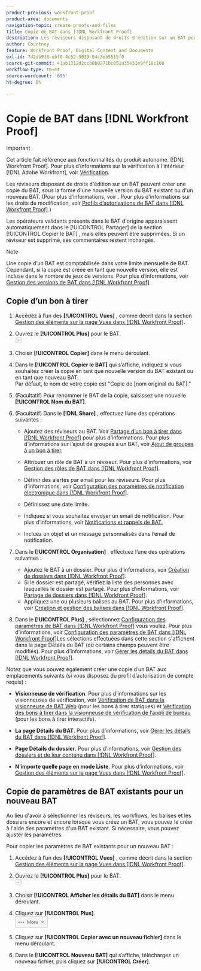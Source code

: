 ```yaml
---
product-previous: workfront-proof
product-area: documents
navigation-topic: create-proofs-and-files
title: Copie de BAT dans [!DNL Workfront Proof]
description: Les réviseurs disposant de droits d'édition sur un BAT peuvent créer une copie du BAT, sous la forme d'une nouvelle version du BAT existant ou d'un nouveau BAT. (Pour plus d’informations, voir . Pour plus d’informations sur les droits de modification, voir Profils d’autorisations de BAT dans le BAT Workfront.)
author: Courtney
feature: Workfront Proof, Digital Content and Documents
exl-id: 7d2db918-ebf0-4c52-9039-54c3eb5515f0
source-git-commit: 41ab1312d2ccb8b8271bc851a35e31e9ff18c16b
workflow-type: tm+mt
source-wordcount: '695'
ht-degree: 0%

---
```


# Copie de BAT dans [!DNL Workfront Proof]

>[!IMPORTANT]
>
>Cet article fait référence aux fonctionnalités du produit autonome. [!DNL Workfront Proof]. Pour plus d’informations sur la vérification à l’intérieur [!DNL Adobe Workfront], voir [Vérification](../../../review-and-approve-work/proofing/proofing.md).

Les réviseurs disposant de droits d&#39;édition sur un BAT peuvent créer une copie du BAT, sous la forme d&#39;une nouvelle version du BAT existant ou d&#39;un nouveau BAT. (Pour plus d’informations, voir . Pour plus d’informations sur les droits de modification, voir [Profils d’autorisations de BAT dans [!DNL Workfront Proof]](../../../workfront-proof/wp-acct-admin/account-settings/proof-perm-profiles-in-wp.md).)

Les opérateurs validants présents dans le BAT d&#39;origine apparaissent automatiquement dans le [!UICONTROL Partager] de la section [!UICONTROL Copier le BAT] , mais elles peuvent être supprimées. Si un réviseur est supprimé, ses commentaires restent inchangés.

>[!NOTE]
>
>Une copie d’un BAT est comptabilisée dans votre limite mensuelle de BAT. Cependant, si la copie est créée en tant que nouvelle version, elle est incluse dans le nombre de jeux de versions. Pour plus d’informations, voir [Gestion des versions de BAT dans [!DNL Workfront Proof]](../../../workfront-proof/wp-work-proofsfiles/manage-your-work/manage-proof-versions.md).

## Copie d’un bon à tirer

1. Accédez à l’un des **[!UICONTROL Vues]** , comme décrit dans la section [Gestion des éléments sur la page Vues dans [!DNL Workfront Proof]](../../../workfront-proof/wp-work-proofsfiles/manage-your-work/manage-items-on-views-page.md).

1. Ouvrez le **[!UICONTROL Plus]** pour le BAT.\
   ![](assets/more-button-small.png)

1. Choisir **[!UICONTROL Copier]** dans le menu déroulant.
1. Dans le **[!UICONTROL Copier le BAT]** qui s’affiche, indiquez si vous souhaitez créer la copie en tant que nouvelle version du BAT existant ou en tant que nouveau BAT.\
   Par défaut, le nom de votre copie est &quot;Copie de [nom original du BAT].&quot;

1. (Facultatif) Pour renommer le BAT de la copie, saisissez une nouvelle **[!UICONTROL Nom du BAT]**.
1. (Facultatif) Dans le **[!DNL Share]** , effectuez l’une des opérations suivantes :

   * Ajoutez des réviseurs au BAT. Voir [Partage d’un bon à tirer dans [!DNL Workfront Proof]](../../../workfront-proof/wp-work-proofsfiles/share-proofs-and-files/share-proof.md) pour plus d’informations. Pour plus d’informations sur l’ajout de groupes à un BAT, voir [Ajout de groupes à un bon à tirer](../../../workfront-proof/wp-mnguserscontacts/groups/add-groups.md).

   * Attribuer un rôle de BAT à un réviseur. Pour plus d’informations, voir [Gestion des rôles de BAT dans [!DNL Workfront Proof]](../../../workfront-proof/wp-work-proofsfiles/share-proofs-and-files/manage-proof-roles.md).
   * Définir des alertes par email pour les réviseurs. Pour plus d’informations, voir [Configuration des paramètres de notification électronique dans [!DNL Workfront Proof]](../../../workfront-proof/wp-emailsntfctns/email-alerts/config-email-notification-settings-wp.md).
   * Définissez une date limite.
   * Indiquez si vous souhaitez envoyer un email de notification. Pour plus d’informations, voir [Notifications et rappels de BAT.](https://support.workfront.com/hc/en-us/sections/115000920788-Proof-notifications-and-reminders)
   * Incluez un objet et un message personnalisés dans l’email de notification.

1. Dans le **[!UICONTROL Organisation]** , effectuez l’une des opérations suivantes :

   * Ajoutez le BAT à un dossier. Pour plus d’informations, voir [Création de dossiers dans [!DNL Workfront Proof]](../../../workfront-proof/wp-work-proofsfiles/organize-your-work/create-folders.md).
   * Si le dossier est partagé, vérifiez la liste des personnes avec lesquelles le dossier est partagé. Pour plus d’informations, voir [Partage de dossiers dans [!DNL Workfront Proof]](../../../workfront-proof/wp-work-proofsfiles/organize-your-work/share-folders.md).
   * Appliquez une ou plusieurs balises au BAT. Pour plus d’informations, voir [Création et gestion des balises dans [!DNL Workfront Proof]](../../../workfront-proof/wp-work-proofsfiles/organize-your-work/create-and-manage-tags.md).

1. Dans le **[!UICONTROL Plus]** , sélectionnez [Configuration des paramètres de BAT dans [!DNL Workfront Proof]](../../../workfront-proof/wp-work-proofsfiles/manage-your-work/configure-proof-settings.md) vous voulez. Pour plus d’informations, voir [Configuration des paramètres de BAT dans [!DNL Workfront Proof]](../../../workfront-proof/wp-work-proofsfiles/manage-your-work/configure-proof-settings.md)Les sélections effectuées dans cette section s&#39;affichent dans la page Détails du BAT (où certains champs peuvent être modifiés). Pour plus d’informations, voir [Gérer les détails du BAT dans [!DNL Workfront Proof]](../../../workfront-proof/wp-work-proofsfiles/manage-your-work/manage-proof-details.md).

Notez que vous pouvez également créer une copie d’un BAT aux emplacements suivants (si vous disposez du profil d’autorisation de compte requis) :

* **Visionneuse de vérification**. Pour plus d’informations sur les visionneuses de vérification, voir [Vérification de BAT dans la visionneuse de BAT Web](https://support.workfront.com/hc/en-us/sections/115000275214-Reviewing-Proofs-in-the-Web-Proofing-Viewer) (pour les bons à tirer statiques) et [Vérification des bons à tirer dans la visionneuse de vérification de l’appli de bureau](https://support.workfront.com/hc/en-us/sections/360000686434-Reviewing-Proofs-in-the-Desktop-Proofing-Viewer) (pour les bons à tirer interactifs).

* **La page Détails du BAT**. Pour plus d’informations, voir [Gérer les détails du BAT dans [!DNL Workfront Proof]](../../../workfront-proof/wp-work-proofsfiles/manage-your-work/manage-proof-details.md).

* **Page Détails du dossier**. Pour plus d’informations, voir [Gestion des dossiers et de leur contenu dans [!DNL Workfront Proof]](../../../workfront-proof/wp-work-proofsfiles/organize-your-work/manage-folders-and-contents.md).

* **N’importe quelle page en mode Liste**. Pour plus d’informations, voir [Gestion des éléments sur la page Vues dans [!DNL Workfront Proof]](../../../workfront-proof/wp-work-proofsfiles/manage-your-work/manage-items-on-views-page.md).

## Copie de paramètres de BAT existants pour un nouveau BAT

Au lieu d&#39;avoir à sélectionner les réviseurs, les workflows, les balises et les dossiers encore et encore lorsque vous créez un BAT, vous pouvez le créer à l&#39;aide des paramètres d&#39;un BAT existant. Si nécessaire, vous pouvez ajuster les paramètres.

Pour copier les paramètres de BAT existants pour un nouveau BAT :

1. Accédez à l’un des **[!UICONTROL Vues]** , comme décrit dans la section [Gestion des éléments sur la page Vues dans [!DNL Workfront Proof]](../../../workfront-proof/wp-work-proofsfiles/manage-your-work/manage-items-on-views-page.md).

1. Ouvrez le **[!UICONTROL Plus]** pour le BAT.\
   ![](assets/more-button-small.png)

1. Choisir **[!UICONTROL Afficher les détails du BAT]** dans le menu déroulant.
1. Cliquez sur **[!UICONTROL Plus]**.\
   ![More_button_text_version.png](assets/more-button-text-version.png)

1. Cliquez sur **[!UICONTROL Copier avec un nouveau fichier]** dans le menu déroulant.
1. Dans le **[!UICONTROL Nouveau BAT]** qui s’affiche, téléchargez un nouveau fichier, puis cliquez sur **[!UICONTROL Créer]**.
